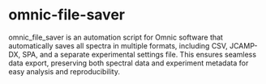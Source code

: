 # omnic-file-saver
omnic_file_saver is an automation script for Omnic software that automatically saves all spectra in multiple formats, including CSV, JCAMP-DX, SPA, and a separate experimental settings file. This ensures seamless data export, preserving both spectral data and experiment metadata for easy analysis and reproducibility.
